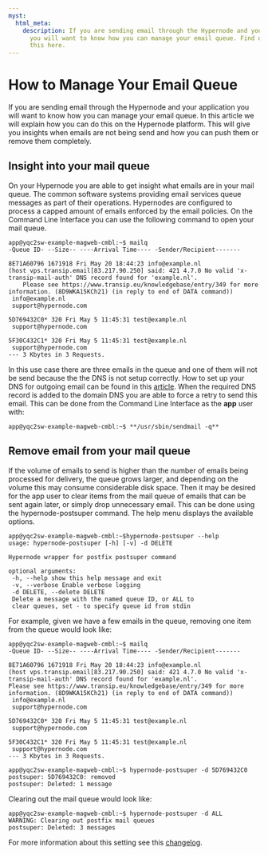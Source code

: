 ```yaml
---
myst:
  html_meta:
    description: If you are sending email through the Hypernode and your application
      you will want to know how you can manage your email queue. Find out how to do
      this here.
---
```


<!-- source: https://support.hypernode.com/en/hypernode/email/how-to-manage-your-email-queue/ -->

# How to Manage Your Email Queue

If you are sending email through the Hypernode and your application you will want to know how you can manage your email queue. In this article we will explain how you can do this on the Hypernode platform. This will give you insights when emails are not being send and how you can push them or remove them completely.

## Insight into your mail queue

On your Hypernode you are able to get insight what emails are in your mail queue. The common software systems providing email services queue messages as part of their operations. Hypernodes are configured to process a capped amount of emails enforced by the email policies. On the Command Line Interface you can use the following command to open your mail queue.

```
app@yqc2sw-example-magweb-cmbl:~$ mailq
-Queue ID- --Size-- ----Arrival Time---- -Sender/Recipient-------

8E71A60796 1671918 Fri May 20 18:44:23 info@example.nl
(host vps.transip.email[83.217.90.250] said: 421 4.7.0 No valid 'x-transip-mail-auth' DNS record found for 'example.nl'.
	Please see https://www.transip.eu/knowledgebase/entry/349 for more information. (8D9WKA15KCh21) (in reply to end of DATA command))
 info@example.nl
 support@hypernode.com

5D769432C0* 320 Fri May 5 11:45:31 test@example.nl
 support@hypernode.com

5F30C432C1* 320 Fri May 5 11:45:31 test@example.nl
 support@hypernode.com
--- 3 Kbytes in 3 Requests.
```

In this use case there are three emails in the queue and one of them will not be send because the the DNS is not setup correctly. How to set up your DNS for outgoing email can be found in this [article](https://support.hypernode.com/en/hypernode/email/how-to-set-up-your-dns-for-outgoing-email). When the required DNS record is added to the domain DNS you are able to force a retry to send this email. This can be done from the Command Line Interface as the **app** user with:

```
app@yqc2sw-example-magweb-cmbl:~$ **/usr/sbin/sendmail -q**
```

## Remove email from your mail queue

If the volume of emails to send is higher than the number of emails being processed for delivery, the queue grows larger, and depending on the volume this may consume considerable disk space. Then it may be desired for the app user to clear items from the mail queue of emails that can be sent again later, or simply drop unnecessary email. This can be done using the hypernode-postsuper command. The help menu displays the available options.

```
app@yqc2sw-example-magweb-cmbl:~$hypernode-postsuper --help
usage: hypernode-postsuper [-h] [-v] -d DELETE

Hypernode wrapper for postfix postsuper command

optional arguments:
 -h, --help show this help message and exit
 -v, --verbose Enable verbose logging
 -d DELETE, --delete DELETE
 Delete a message with the named queue ID, or ALL to
 clear queues, set - to specify queue id from stdin
```

For example, given we have a few emails in the queue, removing one item from the queue would look like:

```
app@yqc2sw-example-magweb-cmbl:~$ mailq
-Queue ID- --Size-- ----Arrival Time---- -Sender/Recipient-------

8E71A60796 1671918 Fri May 20 18:44:23 info@example.nl
(host vps.transip.email[83.217.90.250] said: 421 4.7.0 No valid 'x-transip-mail-auth' DNS record found for 'example.nl'.
Please see https://www.transip.eu/knowledgebase/entry/349 for more information. (8D9WKA15KCh21) (in reply to end of DATA command))
 info@example.nl
 support@hypernode.com

5D769432C0* 320 Fri May 5 11:45:31 test@example.nl
 support@hypernode.com

5F30C432C1* 320 Fri May 5 11:45:31 test@example.nl
 support@hypernode.com
--- 3 Kbytes in 3 Requests.

app@yqc2sw-example-magweb-cmbl:~$ hypernode-postsuper -d 5D769432C0
postsuper: 5D769432C0: removed
postsuper: Deleted: 1 message
```

Clearing out the mail queue would look like:

```
app@yqc2sw-example-magweb-cmbl:~$ hypernode-postsuper -d ALL
WARNING: Clearing out postfix mail queues
postsuper: Deleted: 3 messages
```

For more information about this setting see this [changelog](https://changelog.hypernode.com/release-5678-new-hypernode-postsuper-utility-to-clear-mail-queue/).
